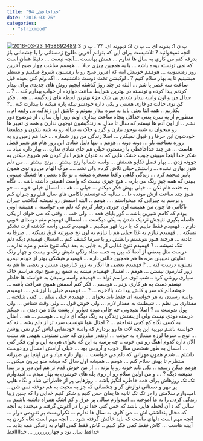 ```yaml
---
title: "خداحافظی 94"
date: "2016-03-26"
categories: 
  - "strixmood"
---
```


[![2016-03-23_1458692489](http://localhost/wp-content/uploads/2016/03/2016-03-23_1458692489-300x300.jpg)](http://localhost/wp-content/uploads/2016/03/2016-03-23_1458692489.jpg)پ ن 1: یدونه ای ... پ ن 2: دیوونه ای. ?? . پ ن 3: آنچه نمیخوانید ? تلاشیست برای این که بتوانم آخرین طلوع زمستانی را با چشمانی باز بدرقه کنم من کاری به سال ها ندارم ... همش بهانست ...ﺁﻧﭽﻪ ﻧﯿﺴﺖ … ﺩﻗﯿﻘﺎ ﻫﻤﺎﻥ ﺍﺳﺖ ﮐﻪ ﻧﻤﯽ ﺗﻮﻧﺴﺘﻪ ﺑﻮﺩﻩ ﺑﺎشه ... یا یه همچین چیزی حالا ... هوممم ساعت چهار صبح آخرین روز زمستونیه ... هوممم خوبیش اینه که امروز صبح رو با زمستون شروع میکنیم و منتظر میشینیم تا به بهار سلام کنیم ? . لوکیشن تخت دوست داشتنیمه .. اگه ولم کنن بعیده قبل ساعت سه عصر پا شم ... البته در چند روز گذشته آبجیم روش های جدیدی برای بیدار کردنم پیدا کرده و تونسته در بهترین شرایط ساعت دوازده از خواب بیدارم کنه .. ? .. جدال من و اون واسه بیدار شدنم بی شک جزء بهترین لحظه های زندگیمه ... هه .. فکر کن توی حالت دو فازی هستی و یکی داره خودشو تیکه پاره میکنه تا بیدارت کنه ...? بگذریم .. همه اینا یعنی باید یه سره بیدار بمونم و عاشق این زندگیه بی وقفه ام .. منظورم از یه سره یعنی حداقل پنجاه ساعت بیداری اونم روز اول سال . از موضوع دور نشم .. از اون آدم ها نیستم که سال تا سال به زندگیشون توجهی ندارن و همه ی تغییر ها رو میخوان یه شبه بوجود بیارن و گرد و خاک یه ساله رو یه شبه بتکون و مطمعنا خودشون این حرفا رو قبول نمیکنن ... اصلا زندگی من روز شماره ... خدا هم زمین رو یه روزه نساخته باو ... دونه دونه .. هومم .. تنها دلیل شادی این روز هام هم تغییر فصل هاست ... هر چند خداحافظی با زمستون خیلی هم جای شادی نداره ... بهار داره میاد ... شکر خدا اینجا میبینی چوب خشک هایی که به عنوان هیزم انبار کردن هم شروع میکنن به جوونه زدن ... بهار فصل تکاپو هستش ... واسه شمالیا رنج بیشتر .. برنج بیشتر ... من دلم هنوز بهاری نشده ... راستش خیلی تلاش کردم ولی نشد .... مرگ الهام من رو توی همون پاییز منجمد کرد ... زندگی گاهی واقعا مسخره میشه .. تو نگاه بعضی ها قشنگ میتونی ببینی که همه چیز رنگ می بازه .. هیچ چیزی نیست که واست اهمیتی داشته باشه ... نگاه به خنده هام نکن ... خیلی بهش فکر میکنم ... خیلی ... هه ... امسال خیلی خوبه ... خو هنوز چند ساعت ازش مونده دا ... سالیه که تونستم ناکامی های سال قبل رو جبران کنم و برسم به چیزایی که میخواستم .... هومم .. البته اسمش رو نمیشه گذاشت جبران ناکامی ها چون من همیشه اون جوری رفتار کردم که دلم می خواسته .. همیشه اونی بودم که کامم شیرین باشه .. گور بابای همه ... ولی خب .. وقتی که می خوای از یکی فاصله بگیری نتیجش نزدیک شدن به یکی دیگست ... امسالل فهمیدم منم دوستای خوبی دارم .. فهمیدم فقط ماییم که با دریا قهر میکنیم .. فهمیدم کسی واسه گذشته ازت تشکر نمیکنه ... فهمیدم نیازم به غذا خیلی هم با نیازم به اون نخ صورتیه فرق نمیکنه ... صرفا یه عادته ... هرچند هنوز نتونستم رابطش رو با سرما کشف کنم .. امسال فهمیدم دیگه دلم تنگ نمیشه .. ? فهمیدم تنوع غذایی از یه جایی به بعد دیگه تنوع طعم و مزه نداره .. درست مثل بعضی از آدما که بین یه جعبه مداد رنگی شیش رنگ و بیست و چهار رنگ تفاوتی نمیبینن مزه ها هم همچین حالتی داره ... فهمیدم هیشکی بهتر از خودم نیمرو نمیتونه درست کنه ... ? فهمیدم بعضی ها انگار به زور کنارمون هستن و بعضی ها هم به زور کنارمون نیستن ... هومم .. امسال فهمیدم میشه یه شمع رو صبح توی مراسم خاک سپاری روشن کرد .. شب توی مراسم تولد ... فهمیدم واسه رسیدن به خواسته ها حاظر نیستم دست به هر کاری بزنم .. هوممم .. فکر کنم اسمش همون شرافت باشه ... خوشحالم که سر و کلش پیدا شد بالاخره ... ? ... فهمیدم خیلی با ارزشم .... فهمیدم واسه رسیدن به هر خواسته ای فقط باید بخوای ... فهمیدم خیلی تنبلم ... کمی شلخته .. مقداری بی نظم ... شیطنت به مقدار لازم ... ولی خوش قول ... ولی وقت شناس ... ولی پول ندوست ... ? اصلا نمیدونی چه حالی میده دنیارو از پشت نگاه من دیدن ... عینکم درسته دودی نیست ولی از پشتش زندگی یه رنگ دیگه ای داره ... هوممم ... هه .. امثال به کسی نگاه کج کجی ننداختم ... ? امثال هوا نتونست سرد تر از دلم بشه .. نه که خواسته باشم تیریپه این بچه لات ها رو بردارم که واسه خودنمایی لباس گرم نمی پوشن ... نوچ .. سرما لرزه میندازه به جونت ... اونقدر میلرزی که حتی نمیتونی بفهمی هد ستت الان داره کدوم آهنگ رو می خونه .. چه برسه به این که بخوای هی به این و اون فکر کنی ... امسال به طور شخصی سال خوب و آرومی بود ... خیلی آرامش امسال رو دوست داشتم .. شدم همون مهرانی که دلم می خواست ... بهار داره میاد و من اینجا بی صبرانه منتظرم تا بهش سلام کنم ... هومم .. همیشه اول سال که میشه منو بیرون میکنن .. هومم میگن رسمه .. یکی باید خونه رو پا بزنه ... از من خوش قدم تر هم این دور و بر پیدا نمیشه دیگه ? ... و من اولین سلام رو از روی پله های خونمون به بهار میدم ... امیدوارم تک تک روزهاش برای همه خاطره انگیز باشه .. روزهایی پر از خاطراتی شاد و نگاه هایی پر مهر و دستانی نوازش گر و چشمانی که جز به محبت به هم دوخته نمی شن .. .امیدوارم سلامتی را در تک تک ثانیه ها یمان حس کنیم و شکر کنیم خدایی را که چنین زیبا زندگی کردن را به ما آموخته ... امیدوارم سالی پر عرق و کم اشک همراه داشته باشیم ... سالی که د آن لحظه هایی باشد که حس کنی خدا تو را در آغوش گرفته و میخندد به آنچه که محال پنداشتی اش ... من کاری به سال ها ندارم ... تکراریست بر تقویمی دوار ... آنچه مهم است دلهای ماست که باید خاکش گرفته شود ... آنچه مهم است نگاه کردن به آیینه هاست ... کاش فقط کمی فکر کنیم .. کاش فقط کمی الهام به زندگی همه بتابد ... خدافط سال نود و چهاررررررر ... خداااافظ
